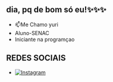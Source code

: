 ## dia, pq de bom só eu!✨✨✨

  
-  📫Me Chamo yuri
-  Aluno-SENAC
-  Iniciante na programçao
## REDES SOCIAIS
-  [![Instagram](https://img.shields.io/badge/Instagram-%23E4405F.svg?logo=Instagram&logoColor=white)](https://instagram.com/yurihgo.rosa)
